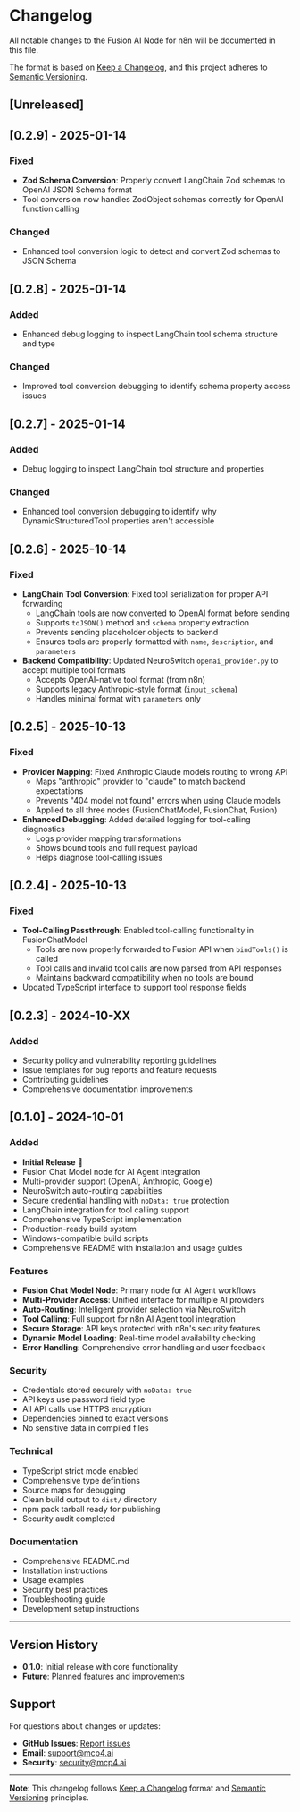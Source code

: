 # Changelog

All notable changes to the Fusion AI Node for n8n will be documented in this file.

The format is based on [Keep a Changelog](https://keepachangelog.com/en/1.0.0/),
and this project adheres to [Semantic Versioning](https://semver.org/spec/v2.0.0.html).

## [Unreleased]

## [0.2.9] - 2025-01-14

### Fixed
- **Zod Schema Conversion**: Properly convert LangChain Zod schemas to OpenAI JSON Schema format
- Tool conversion now handles ZodObject schemas correctly for OpenAI function calling

### Changed
- Enhanced tool conversion logic to detect and convert Zod schemas to JSON Schema

## [0.2.8] - 2025-01-14

### Added
- Enhanced debug logging to inspect LangChain tool schema structure and type

### Changed
- Improved tool conversion debugging to identify schema property access issues

## [0.2.7] - 2025-01-14

### Added
- Debug logging to inspect LangChain tool structure and properties

### Changed
- Enhanced tool conversion debugging to identify why DynamicStructuredTool properties aren't accessible

## [0.2.6] - 2025-10-14

### Fixed
- **LangChain Tool Conversion**: Fixed tool serialization for proper API forwarding
  - LangChain tools are now converted to OpenAI format before sending
  - Supports `toJSON()` method and `schema` property extraction
  - Prevents sending placeholder objects to backend
  - Ensures tools are properly formatted with `name`, `description`, and `parameters`
- **Backend Compatibility**: Updated NeuroSwitch `openai_provider.py` to accept multiple tool formats
  - Accepts OpenAI-native tool format (from n8n)
  - Supports legacy Anthropic-style format (`input_schema`)
  - Handles minimal format with `parameters` only

## [0.2.5] - 2025-10-13

### Fixed
- **Provider Mapping**: Fixed Anthropic Claude models routing to wrong API
  - Maps "anthropic" provider to "claude" to match backend expectations
  - Prevents "404 model not found" errors when using Claude models
  - Applied to all three nodes (FusionChatModel, FusionChat, Fusion)
- **Enhanced Debugging**: Added detailed logging for tool-calling diagnostics
  - Logs provider mapping transformations
  - Shows bound tools and full request payload
  - Helps diagnose tool-calling issues

## [0.2.4] - 2025-10-13

### Fixed
- **Tool-Calling Passthrough**: Enabled tool-calling functionality in FusionChatModel
  - Tools are now properly forwarded to Fusion API when `bindTools()` is called
  - Tool calls and invalid tool calls are now parsed from API responses
  - Maintains backward compatibility when no tools are bound
- Updated TypeScript interface to support tool response fields

## [0.2.3] - 2024-10-XX

### Added
- Security policy and vulnerability reporting guidelines
- Issue templates for bug reports and feature requests
- Contributing guidelines
- Comprehensive documentation improvements

## [0.1.0] - 2024-10-01

### Added
- **Initial Release** 🎉
- Fusion Chat Model node for AI Agent integration
- Multi-provider support (OpenAI, Anthropic, Google)
- NeuroSwitch auto-routing capabilities
- Secure credential handling with `noData: true` protection
- LangChain integration for tool calling support
- Comprehensive TypeScript implementation
- Production-ready build system
- Windows-compatible build scripts
- Comprehensive README with installation and usage guides

### Features
- **Fusion Chat Model Node**: Primary node for AI Agent workflows
- **Multi-Provider Access**: Unified interface for multiple AI providers
- **Auto-Routing**: Intelligent provider selection via NeuroSwitch
- **Tool Calling**: Full support for n8n AI Agent tool integration
- **Secure Storage**: API keys protected with n8n's security features
- **Dynamic Model Loading**: Real-time model availability checking
- **Error Handling**: Comprehensive error handling and user feedback

### Security
- Credentials stored securely with `noData: true`
- API keys use password field type
- All API calls use HTTPS encryption
- Dependencies pinned to exact versions
- No sensitive data in compiled files

### Technical
- TypeScript strict mode enabled
- Comprehensive type definitions
- Source maps for debugging
- Clean build output to `dist/` directory
- npm pack tarball ready for publishing
- Security audit completed

### Documentation
- Comprehensive README.md
- Installation instructions
- Usage examples
- Security best practices
- Troubleshooting guide
- Development setup instructions

---

## Version History

- **0.1.0**: Initial release with core functionality
- **Future**: Planned features and improvements

## Support

For questions about changes or updates:
- **GitHub Issues**: [Report issues](https://github.com/Fusionaimcp4/n8n-nodes-fusion/issues)
- **Email**: support@mcp4.ai
- **Security**: security@mcp4.ai

---

**Note**: This changelog follows [Keep a Changelog](https://keepachangelog.com/) format and [Semantic Versioning](https://semver.org/) principles.
